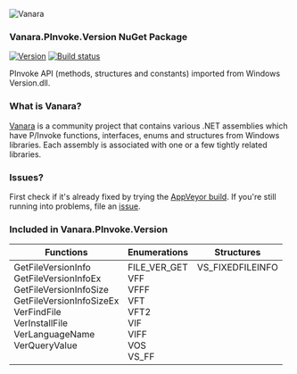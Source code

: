 ﻿![Vanara](https://github.com/dahall/Vanara/raw/master/docs/icons/VanaraHeading.png)
### Vanara.PInvoke.Version NuGet Package
[![Version](https://img.shields.io/nuget/v/Vanara.PInvoke.Version?label=NuGet&style=flat-square)](https://github.com/dahall/Vanara/releases)
[![Build status](https://img.shields.io/appveyor/build/dahall/vanara?label=AppVeyor%20build&style=flat-square)](https://ci.appveyor.com/project/dahall/vanara)

PInvoke API (methods, structures and constants) imported from Windows Version.dll.

### What is Vanara?

[Vanara](https://github.com/dahall/Vanara) is a community project that contains various .NET assemblies which have P/Invoke functions, interfaces, enums and structures from Windows libraries. Each assembly is associated with one or a few tightly related libraries.

### Issues?

First check if it's already fixed by trying the [AppVeyor build](https://ci.appveyor.com/nuget/vanara-prerelease).
If you're still running into problems, file an [issue](https://github.com/dahall/Vanara/issues).

### Included in Vanara.PInvoke.Version

Functions | Enumerations | Structures
--- | --- | ---
GetFileVersionInfo<br>GetFileVersionInfoEx<br>GetFileVersionInfoSize<br>GetFileVersionInfoSizeEx<br>VerFindFile<br>VerInstallFile<br>VerLanguageName<br>VerQueryValue<br><br> | FILE_VER_GET<br>VFF<br>VFFF<br>VFT<br>VFT2<br>VIF<br>VIFF<br>VOS<br>VS_FF<br> | VS_FIXEDFILEINFO<br><br><br><br><br><br><br><br><br>
